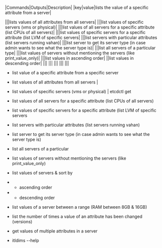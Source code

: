 |Commands|Outputs|Description|
|key|value|lists the value of a specific attribute from a server|

|||lists values of all attributes from all servers|
|||list values of specific servers (vms or physical)|
|||list values of all servers for a specific attribute (list CPUs of all servers)|
|||list values of specific servers for a specific attribute (list LVM of specific servers|
|||list servers with particular attributes (list servers running vahan)|
|||list server to get its server type (in case admin wants to see what the server type is)|
|||list all servers of a particular type|
|||list values of servers without mentioning the servers (like print_value_only)|
|||list values in ascending order|
||list values in descending order|
|||
|||
|||
|||
|||

- list value of a specific attribute from a specific server

- list values of all attributes from all servers | 

- list values of specific servers (vms or physical) | etcdctl get

- list values of all servers for a specific attribute (list CPUs of all servers)

- list values of specific servers for a specific attribute (list LVM of specific servers 

- list servers with particular attributes (list servers running vahan)

- list server to get its server type (in case admin wants to see what the server type is)

- list all servers of a particular 

- list values of servers without mentioning the servers (like print_value_only)

- list values of servers & sort by
- - ascending order
- - descending order

- list values of a server between a range (RAM between 8GB & 16GB)

- list the number of times a value of an attribute has been changed (versions)

- get values of multiple attributes in a server

- itldims --help
